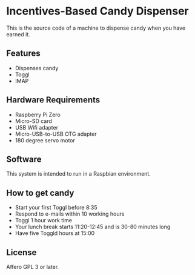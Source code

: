 # Incentives-Based Candy Dispenser

This is the source code of a machine to dispense candy when you have earned it.

## Features

* Dispenses candy
* Toggl
* IMAP

## Hardware Requirements

* Raspberry Pi Zero
* Micro-SD card
* USB Wifi adapter
* Micro-USB-to-USB OTG adapter
* 180 degree servo motor

## Software

This system is intended to run in a Raspbian environment.

## How to get candy

* Start your first Toggl before 8:35
* Respond to e-mails within 10 working hours
* Toggl 1 hour work time
* Your lunch break starts 11:20-12:45 and is 30-80 minutes long
* Have five Toggld hours at 15:00

## License

Affero GPL 3 or later.
